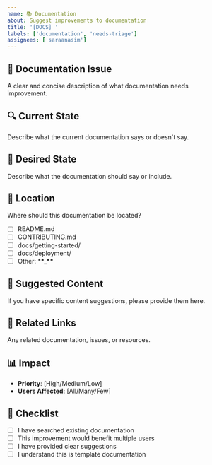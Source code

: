 ```yaml
---
name: 📚 Documentation
about: Suggest improvements to documentation
title: '[DOCS] '
labels: ['documentation', 'needs-triage']
assignees: ['saraanasim']
---
```


## 📖 Documentation Issue

A clear and concise description of what documentation needs improvement.

## 🔍 Current State

Describe what the current documentation says or doesn't say.

## 🎯 Desired State

Describe what the documentation should say or include.

## 📍 Location

Where should this documentation be located?

- [ ] README.md
- [ ] CONTRIBUTING.md
- [ ] docs/getting-started/
- [ ] docs/deployment/
- [ ] Other: \***\*\_\*\***

## 📝 Suggested Content

If you have specific content suggestions, please provide them here.

## 🔗 Related Links

Any related documentation, issues, or resources.

## 📊 Impact

- **Priority**: [High/Medium/Low]
- **Users Affected**: [All/Many/Few]

## 📝 Checklist

- [ ] I have searched existing documentation
- [ ] This improvement would benefit multiple users
- [ ] I have provided clear suggestions
- [ ] I understand this is template documentation
